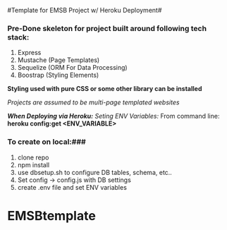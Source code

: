 #Template for EMSB Project w/ Heroku Deployment#

### Pre-Done skeleton for project built around following tech stack: ###

1. Express
2. Mustache (Page Templates)
3. Sequelize (ORM For Data Processing)
4. Boostrap (Styling Elements)

**Styling used with pure CSS or some other library can be installed**

*Projects are assumed to be multi-page templated websites*

***When Deploying via Heroku:***
*Seting ENV Variables:*
From command line: **heroku config:get <ENV_VARIABLE>**

### To create on local:###
1.  clone repo
2.  npm install
3.  use dbsetup.sh to configure DB tables, schema, etc..
4.  Set config -> config.js with DB settings
5.  create .env file and set ENV variables

# EMSBtemplate
